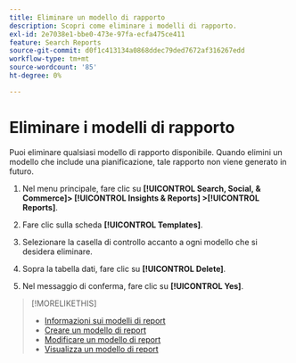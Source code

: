 ```yaml
---
title: Eliminare un modello di rapporto
description: Scopri come eliminare i modelli di rapporto.
exl-id: 2e7038e1-bbe0-473e-97fa-ecfa475ce411
feature: Search Reports
source-git-commit: d0f1c413134a0868ddec79ded7672af316267edd
workflow-type: tm+mt
source-wordcount: '85'
ht-degree: 0%

---
```


# Eliminare i modelli di rapporto

Puoi eliminare qualsiasi modello di rapporto disponibile. Quando elimini un modello che include una pianificazione, tale rapporto non viene generato in futuro.

1. Nel menu principale, fare clic su **[!UICONTROL Search, Social, & Commerce]> [!UICONTROL Insights & Reports] >[!UICONTROL Reports]**.

1. Fare clic sulla scheda **[!UICONTROL Templates]**.

1. Selezionare la casella di controllo accanto a ogni modello che si desidera eliminare.

1. Sopra la tabella dati, fare clic su **[!UICONTROL Delete]**.

1. Nel messaggio di conferma, fare clic su **[!UICONTROL Yes]**.

>[!MORELIKETHIS]
>
>* [Informazioni sui modelli di report](template-about.md)
>* [Creare un modello di report](template-create.md)
>* [Modificare un modello di report](template-edit.md)
>* [Visualizza un modello di report](template-view.md)
